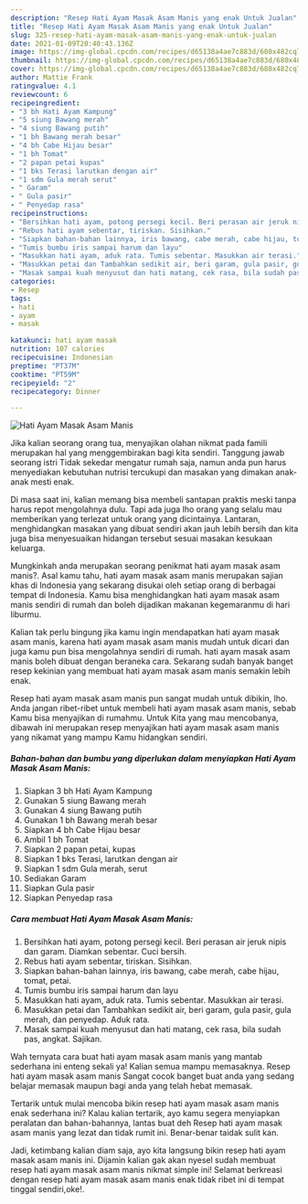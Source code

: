 ```yaml
---
description: "Resep Hati Ayam Masak Asam Manis yang enak Untuk Jualan"
title: "Resep Hati Ayam Masak Asam Manis yang enak Untuk Jualan"
slug: 325-resep-hati-ayam-masak-asam-manis-yang-enak-untuk-jualan
date: 2021-01-09T20:40:43.136Z
image: https://img-global.cpcdn.com/recipes/d65138a4ae7c883d/680x482cq70/hati-ayam-masak-asam-manis-foto-resep-utama.jpg
thumbnail: https://img-global.cpcdn.com/recipes/d65138a4ae7c883d/680x482cq70/hati-ayam-masak-asam-manis-foto-resep-utama.jpg
cover: https://img-global.cpcdn.com/recipes/d65138a4ae7c883d/680x482cq70/hati-ayam-masak-asam-manis-foto-resep-utama.jpg
author: Mattie Frank
ratingvalue: 4.1
reviewcount: 6
recipeingredient:
- "3 bh Hati Ayam Kampung"
- "5 siung Bawang merah"
- "4 siung Bawang putih"
- "1 bh Bawang merah besar"
- "4 bh Cabe Hijau besar"
- "1 bh Tomat"
- "2 papan petai kupas"
- "1 bks Terasi larutkan dengan air"
- "1 sdm Gula merah serut"
- " Garam"
- " Gula pasir"
- " Penyedap rasa"
recipeinstructions:
- "Bersihkan hati ayam, potong persegi kecil. Beri perasan air jeruk nipis dan garam. Diamkan sebentar. Cuci bersih."
- "Rebus hati ayam sebentar, tiriskan. Sisihkan."
- "Siapkan bahan-bahan lainnya, iris bawang, cabe merah, cabe hijau, tomat, petai."
- "Tumis bumbu iris sampai harum dan layu"
- "Masukkan hati ayam, aduk rata. Tumis sebentar. Masukkan air terasi."
- "Masukkan petai dan Tambahkan sedikit air, beri garam, gula pasir, gula merah, dan penyedap. Aduk rata."
- "Masak sampai kuah menyusut dan hati matang, cek rasa, bila sudah pas, angkat. Sajikan."
categories:
- Resep
tags:
- hati
- ayam
- masak

katakunci: hati ayam masak 
nutrition: 107 calories
recipecuisine: Indonesian
preptime: "PT37M"
cooktime: "PT59M"
recipeyield: "2"
recipecategory: Dinner

---
```



![Hati Ayam Masak Asam Manis](https://img-global.cpcdn.com/recipes/d65138a4ae7c883d/680x482cq70/hati-ayam-masak-asam-manis-foto-resep-utama.jpg)

Jika kalian seorang orang tua, menyajikan olahan nikmat pada famili merupakan hal yang menggembirakan bagi kita sendiri. Tanggung jawab seorang istri Tidak sekedar mengatur rumah saja, namun anda pun harus menyediakan kebutuhan nutrisi tercukupi dan masakan yang dimakan anak-anak mesti enak.

Di masa  saat ini, kalian memang bisa membeli santapan praktis meski tanpa harus repot mengolahnya dulu. Tapi ada juga lho orang yang selalu mau memberikan yang terlezat untuk orang yang dicintainya. Lantaran, menghidangkan masakan yang dibuat sendiri akan jauh lebih bersih dan kita juga bisa menyesuaikan hidangan tersebut sesuai masakan kesukaan keluarga. 



Mungkinkah anda merupakan seorang penikmat hati ayam masak asam manis?. Asal kamu tahu, hati ayam masak asam manis merupakan sajian khas di Indonesia yang sekarang disukai oleh setiap orang di berbagai tempat di Indonesia. Kamu bisa menghidangkan hati ayam masak asam manis sendiri di rumah dan boleh dijadikan makanan kegemaranmu di hari liburmu.

Kalian tak perlu bingung jika kamu ingin mendapatkan hati ayam masak asam manis, karena hati ayam masak asam manis mudah untuk dicari dan juga kamu pun bisa mengolahnya sendiri di rumah. hati ayam masak asam manis boleh dibuat dengan beraneka cara. Sekarang sudah banyak banget resep kekinian yang membuat hati ayam masak asam manis semakin lebih enak.

Resep hati ayam masak asam manis pun sangat mudah untuk dibikin, lho. Anda jangan ribet-ribet untuk membeli hati ayam masak asam manis, sebab Kamu bisa menyajikan di rumahmu. Untuk Kita yang mau mencobanya, dibawah ini merupakan resep menyajikan hati ayam masak asam manis yang nikamat yang mampu Kamu hidangkan sendiri.

<!--inarticleads1-->

##### Bahan-bahan dan bumbu yang diperlukan dalam menyiapkan Hati Ayam Masak Asam Manis:

1. Siapkan 3 bh Hati Ayam Kampung
1. Gunakan 5 siung Bawang merah
1. Gunakan 4 siung Bawang putih
1. Gunakan 1 bh Bawang merah besar
1. Siapkan 4 bh Cabe Hijau besar
1. Ambil 1 bh Tomat
1. Siapkan 2 papan petai, kupas
1. Siapkan 1 bks Terasi, larutkan dengan air
1. Siapkan 1 sdm Gula merah, serut
1. Sediakan  Garam
1. Siapkan  Gula pasir
1. Siapkan  Penyedap rasa




<!--inarticleads2-->

##### Cara membuat Hati Ayam Masak Asam Manis:

1. Bersihkan hati ayam, potong persegi kecil. Beri perasan air jeruk nipis dan garam. Diamkan sebentar. Cuci bersih.
1. Rebus hati ayam sebentar, tiriskan. Sisihkan.
1. Siapkan bahan-bahan lainnya, iris bawang, cabe merah, cabe hijau, tomat, petai.
1. Tumis bumbu iris sampai harum dan layu
1. Masukkan hati ayam, aduk rata. Tumis sebentar. Masukkan air terasi.
1. Masukkan petai dan Tambahkan sedikit air, beri garam, gula pasir, gula merah, dan penyedap. Aduk rata.
1. Masak sampai kuah menyusut dan hati matang, cek rasa, bila sudah pas, angkat. Sajikan.




Wah ternyata cara buat hati ayam masak asam manis yang mantab sederhana ini enteng sekali ya! Kalian semua mampu memasaknya. Resep hati ayam masak asam manis Sangat cocok banget buat anda yang sedang belajar memasak maupun bagi anda yang telah hebat memasak.

Tertarik untuk mulai mencoba bikin resep hati ayam masak asam manis enak sederhana ini? Kalau kalian tertarik, ayo kamu segera menyiapkan peralatan dan bahan-bahannya, lantas buat deh Resep hati ayam masak asam manis yang lezat dan tidak rumit ini. Benar-benar taidak sulit kan. 

Jadi, ketimbang kalian diam saja, ayo kita langsung bikin resep hati ayam masak asam manis ini. Dijamin kalian gak akan nyesel sudah membuat resep hati ayam masak asam manis nikmat simple ini! Selamat berkreasi dengan resep hati ayam masak asam manis enak tidak ribet ini di tempat tinggal sendiri,oke!.

